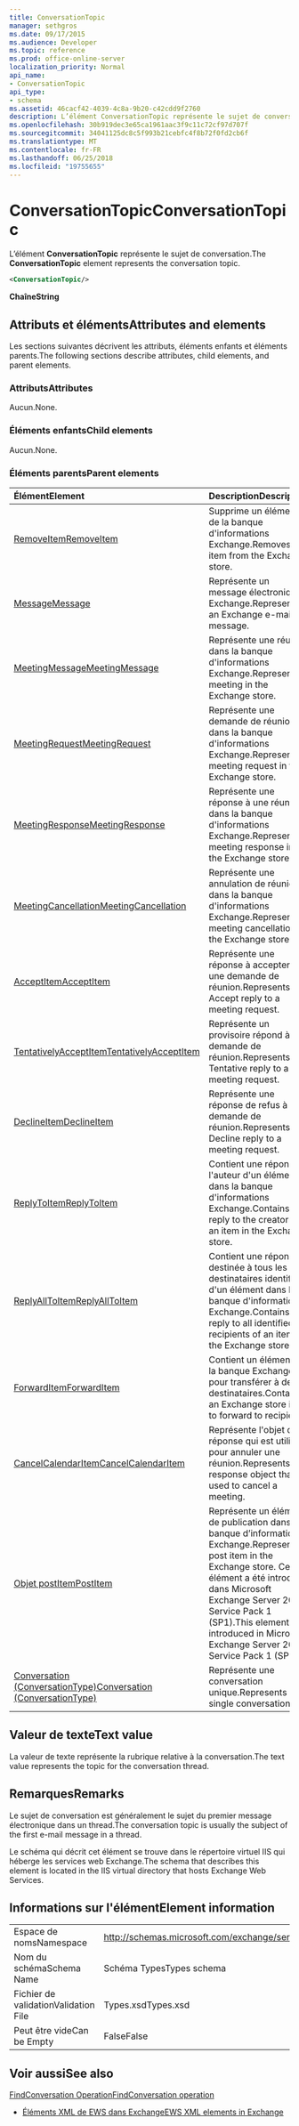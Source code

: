 ```yaml
---
title: ConversationTopic
manager: sethgros
ms.date: 09/17/2015
ms.audience: Developer
ms.topic: reference
ms.prod: office-online-server
localization_priority: Normal
api_name:
- ConversationTopic
api_type:
- schema
ms.assetid: 46cacf42-4039-4c8a-9b20-c42cdd9f2760
description: L’élément ConversationTopic représente le sujet de conversation.
ms.openlocfilehash: 30b919dec3e65ca1961aac3f9c11c72cf97d707f
ms.sourcegitcommit: 34041125dc8c5f993b21cebfc4f8b72f0fd2cb6f
ms.translationtype: MT
ms.contentlocale: fr-FR
ms.lasthandoff: 06/25/2018
ms.locfileid: "19755655"
---
```

# <a name="conversationtopic"></a><span data-ttu-id="0a618-103">ConversationTopic</span><span class="sxs-lookup"><span data-stu-id="0a618-103">ConversationTopic</span></span>

<span data-ttu-id="0a618-104">L’élément **ConversationTopic** représente le sujet de conversation.</span><span class="sxs-lookup"><span data-stu-id="0a618-104">The **ConversationTopic** element represents the conversation topic.</span></span> 
  
```xml
<ConversationTopic/>
```

 <span data-ttu-id="0a618-105">**Chaîne**</span><span class="sxs-lookup"><span data-stu-id="0a618-105">**String**</span></span>
## <a name="attributes-and-elements"></a><span data-ttu-id="0a618-106">Attributs et éléments</span><span class="sxs-lookup"><span data-stu-id="0a618-106">Attributes and elements</span></span>

<span data-ttu-id="0a618-107">Les sections suivantes décrivent les attributs, éléments enfants et éléments parents.</span><span class="sxs-lookup"><span data-stu-id="0a618-107">The following sections describe attributes, child elements, and parent elements.</span></span>
  
### <a name="attributes"></a><span data-ttu-id="0a618-108">Attributs</span><span class="sxs-lookup"><span data-stu-id="0a618-108">Attributes</span></span>

<span data-ttu-id="0a618-109">Aucun.</span><span class="sxs-lookup"><span data-stu-id="0a618-109">None.</span></span>
  
### <a name="child-elements"></a><span data-ttu-id="0a618-110">Éléments enfants</span><span class="sxs-lookup"><span data-stu-id="0a618-110">Child elements</span></span>

<span data-ttu-id="0a618-111">Aucun.</span><span class="sxs-lookup"><span data-stu-id="0a618-111">None.</span></span>
  
### <a name="parent-elements"></a><span data-ttu-id="0a618-112">Éléments parents</span><span class="sxs-lookup"><span data-stu-id="0a618-112">Parent elements</span></span>

|<span data-ttu-id="0a618-113">**Élément**</span><span class="sxs-lookup"><span data-stu-id="0a618-113">**Element**</span></span>|<span data-ttu-id="0a618-114">**Description**</span><span class="sxs-lookup"><span data-stu-id="0a618-114">**Description**</span></span>|
|:-----|:-----|
|[<span data-ttu-id="0a618-115">RemoveItem</span><span class="sxs-lookup"><span data-stu-id="0a618-115">RemoveItem</span></span>](removeitem.md) <br/> |<span data-ttu-id="0a618-116">Supprime un élément de la banque d'informations Exchange.</span><span class="sxs-lookup"><span data-stu-id="0a618-116">Removes an item from the Exchange store.</span></span>  <br/> |
|[<span data-ttu-id="0a618-117">Message</span><span class="sxs-lookup"><span data-stu-id="0a618-117">Message</span></span>](message-ex15websvcsotherref.md) <br/> |<span data-ttu-id="0a618-118">Représente un message électronique Exchange.</span><span class="sxs-lookup"><span data-stu-id="0a618-118">Represents an Exchange e-mail message.</span></span>  <br/> |
|[<span data-ttu-id="0a618-119">MeetingMessage</span><span class="sxs-lookup"><span data-stu-id="0a618-119">MeetingMessage</span></span>](meetingmessage.md) <br/> |<span data-ttu-id="0a618-120">Représente une réunion dans la banque d'informations Exchange.</span><span class="sxs-lookup"><span data-stu-id="0a618-120">Represents a meeting in the Exchange store.</span></span>  <br/> |
|[<span data-ttu-id="0a618-121">MeetingRequest</span><span class="sxs-lookup"><span data-stu-id="0a618-121">MeetingRequest</span></span>](meetingrequest.md) <br/> |<span data-ttu-id="0a618-122">Représente une demande de réunion dans la banque d'informations Exchange.</span><span class="sxs-lookup"><span data-stu-id="0a618-122">Represents a meeting request in the Exchange store.</span></span>  <br/> |
|[<span data-ttu-id="0a618-123">MeetingResponse</span><span class="sxs-lookup"><span data-stu-id="0a618-123">MeetingResponse</span></span>](meetingresponse.md) <br/> |<span data-ttu-id="0a618-124">Représente une réponse à une réunion dans la banque d'informations Exchange.</span><span class="sxs-lookup"><span data-stu-id="0a618-124">Represents a meeting response in the Exchange store.</span></span>  <br/> |
|[<span data-ttu-id="0a618-125">MeetingCancellation</span><span class="sxs-lookup"><span data-stu-id="0a618-125">MeetingCancellation</span></span>](meetingcancellation.md) <br/> |<span data-ttu-id="0a618-126">Représente une annulation de réunion dans la banque d'informations Exchange.</span><span class="sxs-lookup"><span data-stu-id="0a618-126">Represents a meeting cancellation in the Exchange store.</span></span>  <br/> |
|[<span data-ttu-id="0a618-127">AcceptItem</span><span class="sxs-lookup"><span data-stu-id="0a618-127">AcceptItem</span></span>](acceptitem.md) <br/> |<span data-ttu-id="0a618-128">Représente une réponse à accepter à une demande de réunion.</span><span class="sxs-lookup"><span data-stu-id="0a618-128">Represents an Accept reply to a meeting request.</span></span>  <br/> |
|[<span data-ttu-id="0a618-129">TentativelyAcceptItem</span><span class="sxs-lookup"><span data-stu-id="0a618-129">TentativelyAcceptItem</span></span>](tentativelyacceptitem.md) <br/> |<span data-ttu-id="0a618-130">Représente un provisoire répond à une demande de réunion.</span><span class="sxs-lookup"><span data-stu-id="0a618-130">Represents a Tentative reply to a meeting request.</span></span>  <br/> |
|[<span data-ttu-id="0a618-131">DeclineItem</span><span class="sxs-lookup"><span data-stu-id="0a618-131">DeclineItem</span></span>](declineitem.md) <br/> |<span data-ttu-id="0a618-132">Représente une réponse de refus à une demande de réunion.</span><span class="sxs-lookup"><span data-stu-id="0a618-132">Represents a Decline reply to a meeting request.</span></span>  <br/> |
|[<span data-ttu-id="0a618-133">ReplyToItem</span><span class="sxs-lookup"><span data-stu-id="0a618-133">ReplyToItem</span></span>](replytoitem.md) <br/> |<span data-ttu-id="0a618-134">Contient une réponse à l'auteur d'un élément dans la banque d'informations Exchange.</span><span class="sxs-lookup"><span data-stu-id="0a618-134">Contains a reply to the creator of an item in the Exchange store.</span></span>  <br/> |
|[<span data-ttu-id="0a618-135">ReplyAllToItem</span><span class="sxs-lookup"><span data-stu-id="0a618-135">ReplyAllToItem</span></span>](replyalltoitem.md) <br/> |<span data-ttu-id="0a618-136">Contient une réponse destinée à tous les destinataires identifiés d'un élément dans la banque d'informations Exchange.</span><span class="sxs-lookup"><span data-stu-id="0a618-136">Contains a reply to all identified recipients of an item in the Exchange store.</span></span>  <br/> |
|[<span data-ttu-id="0a618-137">ForwardItem</span><span class="sxs-lookup"><span data-stu-id="0a618-137">ForwardItem</span></span>](forwarditem.md) <br/> |<span data-ttu-id="0a618-138">Contient un élément de la banque Exchange pour transférer à des destinataires.</span><span class="sxs-lookup"><span data-stu-id="0a618-138">Contains an Exchange store item to forward to recipients.</span></span>  <br/> |
|[<span data-ttu-id="0a618-139">CancelCalendarItem</span><span class="sxs-lookup"><span data-stu-id="0a618-139">CancelCalendarItem</span></span>](cancelcalendaritem.md) <br/> |<span data-ttu-id="0a618-140">Représente l'objet de réponse qui est utilisé pour annuler une réunion.</span><span class="sxs-lookup"><span data-stu-id="0a618-140">Represents the response object that is used to cancel a meeting.</span></span>  <br/> |
|[<span data-ttu-id="0a618-141">Objet postItem</span><span class="sxs-lookup"><span data-stu-id="0a618-141">PostItem</span></span>](postitem.md) <br/> |<span data-ttu-id="0a618-142">Représente un élément de publication dans la banque d’informations Exchange.</span><span class="sxs-lookup"><span data-stu-id="0a618-142">Represents a post item in the Exchange store.</span></span> <span data-ttu-id="0a618-143">Cet élément a été introduit dans Microsoft Exchange Server 2007 Service Pack 1 (SP1).</span><span class="sxs-lookup"><span data-stu-id="0a618-143">This element was introduced in Microsoft Exchange Server 2007 Service Pack 1 (SP1).</span></span>  <br/> |
|[<span data-ttu-id="0a618-144">Conversation (ConversationType)</span><span class="sxs-lookup"><span data-stu-id="0a618-144">Conversation (ConversationType)</span></span>](conversation-conversationtype.md) <br/> |<span data-ttu-id="0a618-145">Représente une conversation unique.</span><span class="sxs-lookup"><span data-stu-id="0a618-145">Represents a single conversation.</span></span>  <br/> |
   
## <a name="text-value"></a><span data-ttu-id="0a618-146">Valeur de texte</span><span class="sxs-lookup"><span data-stu-id="0a618-146">Text value</span></span>

<span data-ttu-id="0a618-147">La valeur de texte représente la rubrique relative à la conversation.</span><span class="sxs-lookup"><span data-stu-id="0a618-147">The text value represents the topic for the conversation thread.</span></span>
  
## <a name="remarks"></a><span data-ttu-id="0a618-148">Remarques</span><span class="sxs-lookup"><span data-stu-id="0a618-148">Remarks</span></span>

<span data-ttu-id="0a618-149">Le sujet de conversation est généralement le sujet du premier message électronique dans un thread.</span><span class="sxs-lookup"><span data-stu-id="0a618-149">The conversation topic is usually the subject of the first e-mail message in a thread.</span></span>
  
<span data-ttu-id="0a618-150">Le schéma qui décrit cet élément se trouve dans le répertoire virtuel IIS qui héberge les services web Exchange.</span><span class="sxs-lookup"><span data-stu-id="0a618-150">The schema that describes this element is located in the IIS virtual directory that hosts Exchange Web Services.</span></span>
  
## <a name="element-information"></a><span data-ttu-id="0a618-151">Informations sur l'élément</span><span class="sxs-lookup"><span data-stu-id="0a618-151">Element information</span></span>

|||
|:-----|:-----|
|<span data-ttu-id="0a618-152">Espace de noms</span><span class="sxs-lookup"><span data-stu-id="0a618-152">Namespace</span></span>  <br/> |http://schemas.microsoft.com/exchange/services/2006/types  <br/> |
|<span data-ttu-id="0a618-153">Nom du schéma</span><span class="sxs-lookup"><span data-stu-id="0a618-153">Schema Name</span></span>  <br/> |<span data-ttu-id="0a618-154">Schéma Types</span><span class="sxs-lookup"><span data-stu-id="0a618-154">Types schema</span></span>  <br/> |
|<span data-ttu-id="0a618-155">Fichier de validation</span><span class="sxs-lookup"><span data-stu-id="0a618-155">Validation File</span></span>  <br/> |<span data-ttu-id="0a618-156">Types.xsd</span><span class="sxs-lookup"><span data-stu-id="0a618-156">Types.xsd</span></span>  <br/> |
|<span data-ttu-id="0a618-157">Peut être vide</span><span class="sxs-lookup"><span data-stu-id="0a618-157">Can be Empty</span></span>  <br/> |<span data-ttu-id="0a618-158">False</span><span class="sxs-lookup"><span data-stu-id="0a618-158">False</span></span>  <br/> |
   
## <a name="see-also"></a><span data-ttu-id="0a618-159">Voir aussi</span><span class="sxs-lookup"><span data-stu-id="0a618-159">See also</span></span>



[<span data-ttu-id="0a618-160">FindConversation Operation</span><span class="sxs-lookup"><span data-stu-id="0a618-160">FindConversation operation</span></span>](findconversation-operation.md)


- [<span data-ttu-id="0a618-161">Éléments XML de EWS dans Exchange</span><span class="sxs-lookup"><span data-stu-id="0a618-161">EWS XML elements in Exchange</span></span>](ews-xml-elements-in-exchange.md)

